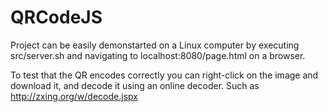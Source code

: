 QRCodeJS
========

Project can be easily demonstarted on a Linux computer by executing src/server.sh
and navigating to localhost:8080/page.html on a browser.

To test that the QR encodes correctly you can right-click on the image and
download it, and decode it using an online decoder. Such as
http://zxing.org/w/decode.jspx
